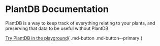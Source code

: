 # PlantDB Documentation

PlantDB is a way to keep track of everything relating to your plants, and preserving that data to be useful without PlantDB.

[Try PlantDB in the playground](playground/index.html){ .md-button .md-button--primary }
